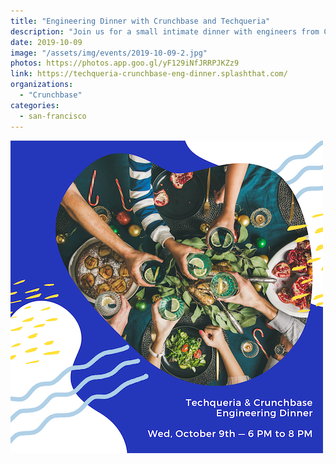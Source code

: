 ```yaml
---
title: "Engineering Dinner with Crunchbase and Techqueria"
description: "Join us for a small intimate dinner with engineers from Crunchbase & Techqueria in the Bay Area to network, eat and celebrate."
date: 2019-10-09
image: "/assets/img/events/2019-10-09-2.jpg"
photos: https://photos.app.goo.gl/yF129iNfJRRPJKZz9
link: https://techqueria-crunchbase-eng-dinner.splashthat.com/
organizations:
  - "Crunchbase"
categories:
  - san-francisco
---
```


![Banner](/assets/img/events/2019-10-09.png)